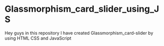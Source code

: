 # Glassmorphism_card_slider_using_JS
Hey guys in this repository I have created Glassmorphism_card-slider  by using HTML CSS and JavaScript
